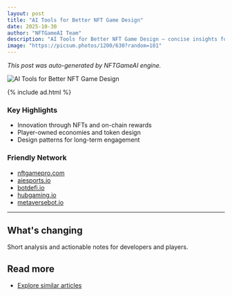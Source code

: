 ```yaml
---
layout: post
title: "AI Tools for Better NFT Game Design"
date: 2025-10-30
author: "NFTGameAI Team"
description: "AI Tools for Better NFT Game Design — concise insights for builders & players."
image: "https://picsum.photos/1200/630?random=101"
---
```


_This post was auto-generated by NFTGameAI engine._

![AI Tools for Better NFT Game Design](https://picsum.photos/1200/630?random=101)

{% include ad.html %}

### Key Highlights

- Innovation through NFTs and on-chain rewards
- Player-owned economies and token design
- Design patterns for long-term engagement

### Friendly Network

- [nftgamepro.com](https://nftgamepro.com)
- [aiesports.io](https://aiesports.io)
- [botdefi.io](https://botdefi.io)
- [hubgaming.io](https://hubgaming.io)
- [metaversebot.io](https://metaversebot.io)

---

## What's changing

Short analysis and actionable notes for developers and players.

## Read more

- [Explore similar articles](/)
